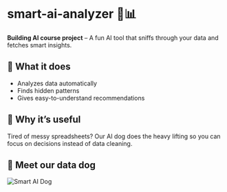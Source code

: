 # smart-ai-analyzer 🐶📊

**Building AI course project** – A fun AI tool that sniffs through your data and fetches smart insights.  

## 🧠 What it does  
- Analyzes data automatically  
- Finds hidden patterns  
- Gives easy-to-understand recommendations

## 🐾 Why it’s useful  
Tired of messy spreadsheets? Our AI dog does the heavy lifting so you can focus on decisions instead of data cleaning.

## 🐶 Meet our data dog  
![Smart AI Dog](https://upload.wikimedia.org/wikipedia/commons/2/26/YellowLabradorLooking_new.jpg)

